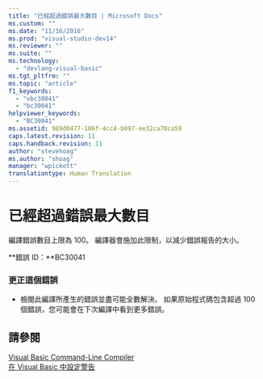 ```yaml
---
title: "已經超過錯誤最大數目 | Microsoft Docs"
ms.custom: ""
ms.date: "11/16/2016"
ms.prod: "visual-studio-dev14"
ms.reviewer: ""
ms.suite: ""
ms.technology: 
  - "devlang-visual-basic"
ms.tgt_pltfrm: ""
ms.topic: "article"
f1_keywords: 
  - "vbc30041"
  - "bc30041"
helpviewer_keywords: 
  - "BC30041"
ms.assetid: 989d0477-106f-4cc4-b097-ee32ca70ca59
caps.latest.revision: 11
caps.handback.revision: 11
author: "stevehoag"
ms.author: "shoag"
manager: "wpickett"
translationtype: Human Translation
---
```

# 已經超過錯誤最大數目
編譯錯誤數目上限為 100。 編譯器會施加此限制，以減少錯誤報告的大小。  
  
 **錯誤 ID：**BC30041  
  
### 更正這個錯誤  
  
-   檢閱此編譯所產生的錯誤並盡可能全數解決。 如果原始程式碼包含超過 100 個錯誤，您可能會在下次編譯中看到更多錯誤。  
  
## 請參閱  
 [Visual Basic Command\-Line Compiler](../../visual-basic/reference/command-line-compiler/index.md)   
 [在 Visual Basic 中設定警告](/visual-studio/ide/configuring-warnings-in-visual-basic)